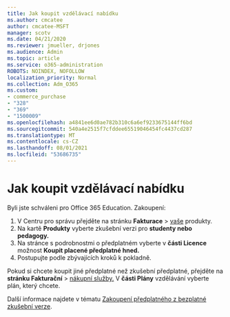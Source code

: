 ```yaml
---
title: Jak koupit vzdělávací nabídku
ms.author: cmcatee
author: cmcatee-MSFT
manager: scotv
ms.date: 04/21/2020
ms.reviewer: jmueller, drjones
ms.audience: Admin
ms.topic: article
ms.service: o365-administration
ROBOTS: NOINDEX, NOFOLLOW
localization_priority: Normal
ms.collection: Adm_O365
ms.custom:
- commerce_purchase
- "328"
- "369"
- "1500009"
ms.openlocfilehash: a4841ee6d0ae782b310c6a6ef9233675144ff6bd
ms.sourcegitcommit: 540a4e2515f7cfddee65519046454fc4437cd287
ms.translationtype: MT
ms.contentlocale: cs-CZ
ms.lasthandoff: 08/01/2021
ms.locfileid: "53686735"
---
```

# <a name="how-to-purchase-an-education-offer"></a>Jak koupit vzdělávací nabídku

Byli jste schváleni pro Office 365 Education. Zakoupení:
  
1. V Centru pro správu přejděte na stránku **Fakturace** \> [vaše](https://go.microsoft.com/fwlink/p/?linkid=842054) produkty.
2. Na kartě **Produkty** vyberte zkušební verzi pro **studenty nebo pedagogy.**
3. Na stránce s podrobnostmi o předplatném vyberte v **části Licence** možnost **Koupit placené předplatné hned.**
4. Postupujte podle zbývajících kroků k pokladně.

Pokud si chcete koupit jiné předplatné než zkušební předplatné, přejděte na **stránku Fakturační** \> [nákupní služby.](https://go.microsoft.com/fwlink/p/?linkid=868433) V **části Plány** vzdělávání vyberte plán, který chcete.

Další informace najdete v tématu [Zakoupení předplatného z bezplatné zkušební verze](/microsoft-365/commerce/try-or-buy-microsoft-365#buy-a-subscription-from-your-free-trial).